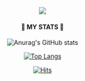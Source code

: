 <p align="center">
  <img src="https://capsule-render.vercel.app/api?type=wave&color=5882FA&height=300&section=header&text=Frontend-Developer&fontSize=50" />
</p>

<div align=center><h4>🌟 MY STATS 🌟</h4></div>

<div align=center>

![Anurag's GitHub stats](https://github-readme-stats.vercel.app/api?username=LSeolAh&show_icons=true&theme=dark)

[![Top Langs](https://github-readme-stats.vercel.app/api/top-langs/?username=LSeolAh&layout=compact)](https://github.com/LSeolAh/github-readme-stats)

[![Hits](https://hits.seeyoufarm.com/api/count/incr/badge.svg?url=https%3A%2F%2Fgithub.com%2FLSeolAh&count_bg=%23000000&title_bg=%23ACA8A8&icon=&icon_color=%23E7E7E7&title=hits&edge_flat=false)](https://hits.seeyoufarm.com)

</div>
